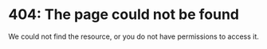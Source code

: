 # 404: The page could not be found

We could not find the resource, or you do not have permissions to access it.